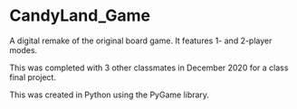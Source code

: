 # CandyLand_Game

A digital remake of the original board game. It features 1- and 2-player modes.

This was completed with 3 other classmates in December 2020 for a class final project. 

This was created in Python using the PyGame library.
